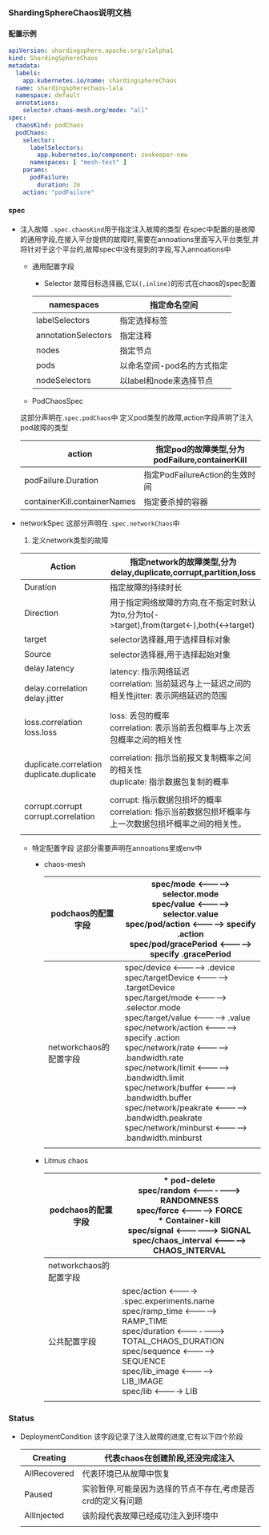 ### ShardingSphereChaos说明文档

#### 配置示例

```yaml
apiVersion: shardingsphere.apache.org/v1alpha1
kind: ShardingSphereChaos
metadata:
  labels:
    app.kubernetes.io/name: shardingsphereChaos
  name: shardingspherechaos-lala
  namespace: default
  annotations:
    selector.chaos-mesh.org/mode: "all"
spec:
  chaosKind: podChaos
  podChaos:
    selector:
      labelSelectors:
        app.kubernetes.io/component: zookeeper-new
      namespaces: [ "mesh-test" ]
    params:
      podFailure:
        duration: 2m
    action: "podFailure"
```

#### spec

* 注入故障
  `.spec.chaosKind`用于指定注入故障的类型
  在spec中配置的是故障的通用字段,在接入平台提供的故障时,需要在annoations里面写入平台类型,并将针对于这个平台的,故障spec中没有提到的字段,写入annoations中

    * 通用配置字段

        * Selector
          故障目标选择器,它以`(,inline)`的形式在chaos的spec配置


      | namespaces          | 指定命名空间               |
      | --------------------- | ---------------------------- |
      | labelSelectors      | 指定选择标签               |
      | annotationSelectors | 指定注释                   |
      | nodes               | 指定节点                   |
      | pods                | 以命名空间-pod名的方式指定 |
      | nodeSelectors       | 以label和node来选择节点    |
    * PodChaosSpec

    这部分声明在.`spec.podChaos`中
    定义pod类型的故障,action字段声明了注入pod故障的类型


    | action                       | 指定pod的故障类型,分为podFailure,containerKill |
    | ------------------------------ | ------------------------------------------------ |
    | podFailure.Duration          | 指定PodFailureAction的生效时间                 |
    | containerKill.containerNames | 指定要杀掉的容器                               |
* networkSpec
  这部分声明在`.spec.networkChaos`中

    1. 定义network类型的故障


    | Action                                                       | 指定network的故障类型,分为delay,duplicate,corrupt,partition,loss                                            |
    | -------------------------------------------------------------- | ------------------------------------------------------------------------------------------------------------- |
    | Duration                                                     | 指定故障的持续时长                                                                                          |
    | Direction                                                    | 用于指定网络故障的方向,在不指定时默认为to,分为to(->target),from(target<-),both(<->target)                   |
    | target                                                       | selector选择器,用于选择目标对象                                                                             |
    | Source                                                       | selector选择器,用于选择起始对象                                                                             |
    | delay.latency<br /><br />delay.correlation<br />delay.jitter | latency: 指示网络延迟<br />correlation: 当前延迟与上一延迟之间的相关性jitter: 表示网络延迟的范围<br />      |
    |                                                              |                                                                                                             |
    | loss.correlation<br />loss.loss                              | loss: 丢包的概率<br />correlation: 表示当前丢包概率与上次丢包概率之间的相关性                               |
    |                                                              |                                                                                                             |
    | duplicate.correlation<br />duplicate.duplicate               | correlation: 指示当前报文复制概率之间的相关性<br />duplicate: 指示数据包复制的概率                          |
    |                                                              |                                                                                                             |
    | corrupt.corrupt<br />corrupt.correlation                     | corrupt: 指示数据包损坏的概率<br />correlation:  指示当前数据包损坏概率与上一次数据包损坏概率之间的相关性。 |
    |                                                              |                                                                                                             |

    * 特定配置字段
      这部分需要声明在annoations里或env中

      * chaos-mesh


        | podchaos的配置字段<br/>     | spec/mode   <----->      selector.mode<br />spec/value    <----->       selector.value<br />spec/pod/action <----->   specify .action<br />spec/pod/gracePeriod     <-----> specify .gracePeriod                                                                                                                                                                                                                                                                               |
        | ----------------------------- | -------------------------------------------------------------------------------------------------------------------------------------------------------------------------------------------------------------------------------------------------------------------------------------------------------------------------------------------------------------------------------------------------------------------------------------------------------------------------------- |
        | networkchaos的配置字段<br/> | spec/device  <-----> .device<br />spec/targetDevice <-----> .targetDevice<br />spec/target/mode <-----> .selector.mode<br />spec/target/value <-----> .value<br />spec/network/action <-----> specify .action<br />spec/network/rate <-----> .bandwidth.rate<br />spec/network/limit <-----> .bandwidth.limit<br />spec/network/buffer <-----> .bandwidth.buffer<br />spec/network/peakrate <-----> .bandwidth.peakrate<br />spec/network/minburst <-----> .bandwidth.minburst |
        |                             |                                                                                                                                                                                                                                                                                                                                                                                                                                                                                |
      * Litmus chaos


        | podchaos的配置字段     | * pod-delete<br />spec/random  <-------> RANDOMNESS  <br />spec/force <-----> FORCE<br />* Container-kill  <br />spec/signal <------> SIGNAL  <br />spec/chaos_interval <-----> CHAOS_INTERVAL                                       |
        | ------------------------ | -------------------------------------------------------------------------------------------------------------------------------------------------------------------------------------------------------------------------------------- |
        | networkchaos的配置字段 | <br/>                                                                                                                                                                                                                                |
        | 公共配置字段           | spec/action <----> .spec.experiments.name<br />spec/ramp_time <-----> RAMP_TIME<br />spec/duration <-------> TOTAL_CHAOS_DURATION<br />spec/sequence <-----> SEQUENCE<br />spec/lib_image <-----> LIB_IMAGE<br />spec/lib <----> LIB |
        |                        |                                                                                                                                                                                                                                      |

### Status


* DeploymentCondition
  该字段记录了注入故障的进度,它有以下四个阶段


    | Creating     | 代表chaos在创建阶段,还没完成注入                            |
    | -------------- | ------------------------------------------------------------- |
    | AllRecovered | 代表环境已从故障中恢复                                      |
    | Paused       | 实验暂停,可能是因为选择的节点不存在,考虑是否crd的定义有问题     |
    | AllInjected  | 该阶段代表故障已经成功注入到环境中                           |
    |              |                                                          |

